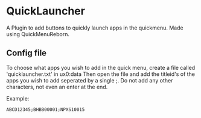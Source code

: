 # QuickLauncher

A Plugin to add buttons to quickly launch apps in the quickmenu. Made using QuickMenuReborn.

## Config file

To choose what apps you wish to add in the quick menu, create a file called 'quicklauncher.txt' in ux0:data
Then open the file and add the titleid's of the apps you wish to add seperated by a single ;. Do not add any other characters, not even an enter at the end.

Example:
```
ABCD12345;BHBB00001;NPXS10015
```
